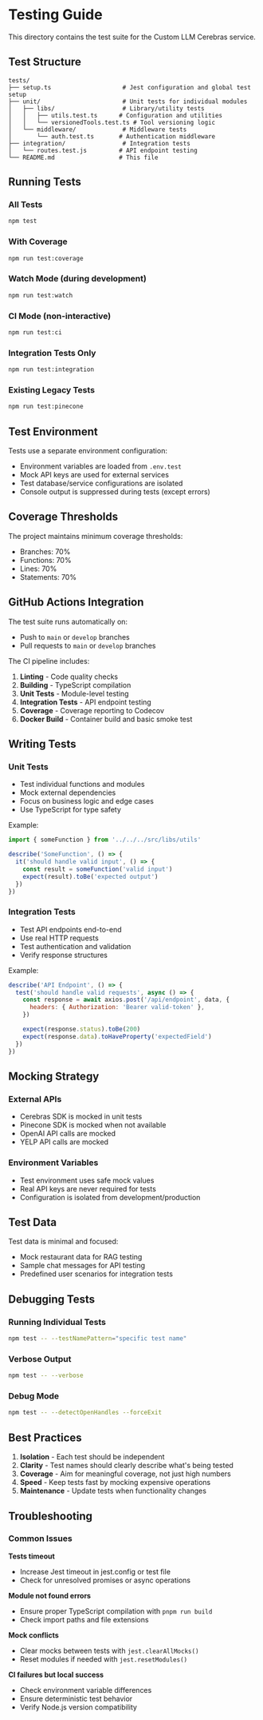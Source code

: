 # Testing Guide

This directory contains the test suite for the Custom LLM Cerebras service.

## Test Structure

```
tests/
├── setup.ts                    # Jest configuration and global test setup
├── unit/                       # Unit tests for individual modules
│   ├── libs/                   # Library/utility tests
│   │   ├── utils.test.ts      # Configuration and utilities
│   │   └── versionedTools.test.ts # Tool versioning logic
│   └── middleware/             # Middleware tests
│       └── auth.test.ts       # Authentication middleware
├── integration/                # Integration tests
│   └── routes.test.js         # API endpoint testing
└── README.md                  # This file
```

## Running Tests

### All Tests

```bash
npm test
```

### With Coverage

```bash
npm run test:coverage
```

### Watch Mode (during development)

```bash
npm run test:watch
```

### CI Mode (non-interactive)

```bash
npm run test:ci
```

### Integration Tests Only

```bash
npm run test:integration
```

### Existing Legacy Tests

```bash
npm run test:pinecone
```

## Test Environment

Tests use a separate environment configuration:

- Environment variables are loaded from `.env.test`
- Mock API keys are used for external services
- Test database/service configurations are isolated
- Console output is suppressed during tests (except errors)

## Coverage Thresholds

The project maintains minimum coverage thresholds:

- Branches: 70%
- Functions: 70%
- Lines: 70%
- Statements: 70%

## GitHub Actions Integration

The test suite runs automatically on:

- Push to `main` or `develop` branches
- Pull requests to `main` or `develop` branches

The CI pipeline includes:

1. **Linting** - Code quality checks
2. **Building** - TypeScript compilation
3. **Unit Tests** - Module-level testing
4. **Integration Tests** - API endpoint testing
5. **Coverage** - Coverage reporting to Codecov
6. **Docker Build** - Container build and basic smoke test

## Writing Tests

### Unit Tests

- Test individual functions and modules
- Mock external dependencies
- Focus on business logic and edge cases
- Use TypeScript for type safety

Example:

```typescript
import { someFunction } from '../../../src/libs/utils'

describe('SomeFunction', () => {
  it('should handle valid input', () => {
    const result = someFunction('valid input')
    expect(result).toBe('expected output')
  })
})
```

### Integration Tests

- Test API endpoints end-to-end
- Use real HTTP requests
- Test authentication and validation
- Verify response structures

Example:

```javascript
describe('API Endpoint', () => {
  test('should handle valid requests', async () => {
    const response = await axios.post('/api/endpoint', data, {
      headers: { Authorization: 'Bearer valid-token' },
    })

    expect(response.status).toBe(200)
    expect(response.data).toHaveProperty('expectedField')
  })
})
```

## Mocking Strategy

### External APIs

- Cerebras SDK is mocked in unit tests
- Pinecone SDK is mocked when not available
- OpenAI API calls are mocked
- YELP API calls are mocked

### Environment Variables

- Test environment uses safe mock values
- Real API keys are never required for tests
- Configuration is isolated from development/production

## Test Data

Test data is minimal and focused:

- Mock restaurant data for RAG testing
- Sample chat messages for API testing
- Predefined user scenarios for integration tests

## Debugging Tests

### Running Individual Tests

```bash
npm test -- --testNamePattern="specific test name"
```

### Verbose Output

```bash
npm test -- --verbose
```

### Debug Mode

```bash
npm test -- --detectOpenHandles --forceExit
```

## Best Practices

1. **Isolation** - Each test should be independent
2. **Clarity** - Test names should clearly describe what's being tested
3. **Coverage** - Aim for meaningful coverage, not just high numbers
4. **Speed** - Keep tests fast by mocking expensive operations
5. **Maintenance** - Update tests when functionality changes

## Troubleshooting

### Common Issues

**Tests timeout**

- Increase Jest timeout in jest.config or test file
- Check for unresolved promises or async operations

**Module not found errors**

- Ensure proper TypeScript compilation with `pnpm run build`
- Check import paths and file extensions

**Mock conflicts**

- Clear mocks between tests with `jest.clearAllMocks()`
- Reset modules if needed with `jest.resetModules()`

**CI failures but local success**

- Check environment variable differences
- Ensure deterministic test behavior
- Verify Node.js version compatibility
